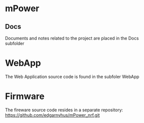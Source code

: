 # mPower

## Docs
Documents and notes related to the project are placed in the Docs subfolder

# WebApp
The Web Application source code is found in the subfoler WebApp

# Firmware
The fireware source code resides in a separate repository:
https://github.com/edgarnyhus/mPower_nrf.git

